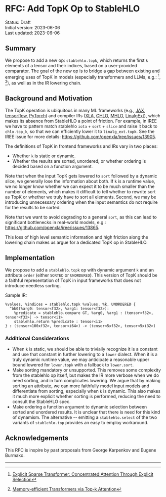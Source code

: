 # RFC: Add TopK Op to StableHLO

Status: Draft<br/>
Initial version: 2023-06-06<br/>
Last updated: 2023-06-06

## Summary

We propose to add a new op: `stablehlo.topk`, which returns the first `k`
elements of a tensor and their indices, based on a user-provided comparator. The
goal of the new op is to bridge a gap between existing and emerging uses of TopK
in models (especially transformers and LLMs, e.g.: [^1], [^2]), as well as in
the IR lowering chain.

## Background and Motivation

The TopK operation is ubiquitous in many ML frameworks (e.g.,
[JAX](https://jax.readthedocs.io/en/latest/_autosummary/jax.lax.top_k.html),
[tensorflow](https://www.tensorflow.org/api_docs/python/tf/math/top_k),
[PyTorch](https://pytorch.org/docs/stable/generated/torch.topk.html)) and
compiler IRs ([XLA](https://www.tensorflow.org/xla/operation_semantics#top-k),
[CHLO](https://github.com/openxla/stablehlo/blob/6f0d25ef2e05f4549c5e4ffc506436a4a13af51f/stablehlo/dialect/ChloOps.td#L811-L842),
[MHLO](https://github.com/openxla/xla/commit/11a4424760f8814faa6da29a0e6dd9d5c168d22a#diff-9573e4e3a2bf686edee3437726f9dbccaf1b296e634d44f4df504d94bf2576d1),
[LinalgExt](https://github.com/openxla/iree/blob/b5e45cd08eecbd97b0568f9c5fdac28b0f5e8f11/llvm-external-projects/iree-dialects/include/iree-dialects/Dialect/LinalgExt/IR/LinalgExtOps.td#L436-L480)),
which makes its absence from StableHLO a point of friction. For example, in IREE
we have to pattern match stablehlo `iota` + `sort` + `slice` and raise it back
to `chlo.top_k`, so that we can efficiently lower it to `linalg_ext.topk`. See
the IREE issue for more details: <https://github.com/openxla/iree/issues/13905>.

The definitions of TopK in frontend frameworks and IRs vary in two places:

* Whether `k` is static or dynamic.
* Whether the results are sorted, unordered, or whether ordering is decided based
  on a function argument.

Note that when the input TopK gets lowered to `sort` followed by a dynamic slice,
we generally lose the information about both. If `k` is a runtime value, we no
longer know whether we can expect it to be much smaller than the number of
elements, which makes it difficult to tell whether to rewrite sort as TopK or
whether we truly have to sort all elements. Second, we may be introducing
unnecessary ordering when the input semantics do not require for the results to
be sorted.

Note that we want to avoid degrading to a general `sort`, as this can lead to
significant bottlenecks in real-world models, e.g.:
<https://github.com/openxla/iree/issues/13865>.

This loss of high level semantic information and high friction along the
lowering chain makes us argue for a dedicated TopK op in StableHLO.

## Implementation

We propose to add a `stablehlo.topk` op with dynamic argument `k` and an
attribute `order` (either `SORTED` or `UNORDERED`). This version of TopK should
be a faithful representation of TopK in input frameworks that does not introduce
needless sorting.

Sample IR:

```mlir
%values, %indices = stablehlo.topk %values, %k, UNORDERED {
  ^bb0(%arg0: tensor<f32>, %arg1: tensor<f32>):
    %predicate = stablehlo.compare GT, %arg0, %arg1 : (tensor<f32>, tensor<f32>) -> tensor<i1>
    stablehlo.return %predicate : tensor<i1>
} : (tensor<100xf32>, tensor<i64>) -> (tensor<5xf32>, tensor<5xi32>)
```

### Additional Considerations

* When `k` is static, we should be able to trivially recognize it is a constant
  and use that constant in further lowering to a `lower` dialect. When it is a
  truly dynamic runtime value, we may anticipate a reasonable upper bound
  lowered for `lower.topk` with a fallback to `lower.sort`.
* Make sorting mandatory or unsupported. This removes some complexity from the
  stablehlo op itself, but makes the IR more verbose when we do need sorting,
  and in turn complicates lowering. We argue that by making sorting an
  attribute, we can more faithfully model input models and differentiate from
  sorting, especially when `k` is dynamic. This also makes it much more explicit
  whether sorting is performed, reducing the need to consult the StableHLO spec.
* Make ordering a function argument to dynamic selection between sorted and
  unordered results. It is unclear that there is need for this kind of dynamism.
  The alternative -- emitting a `stablehlo.select` of the  two variants of
  `stablehlo.top` provides an easy to employ workaround.

## Acknowledgements

This RFC is inspire by past proposals from George Karpenkov and Eugene Burmako.

___

[^1]: [Explicit Sparse Transformer: Concentrated Attention Through Explicit Selection](https://arxiv.org/abs/1912.11637)
[^2]: [Memory-efficient Transformers via Top-k Attention](https://arxiv.org/abs/2106.06899)
